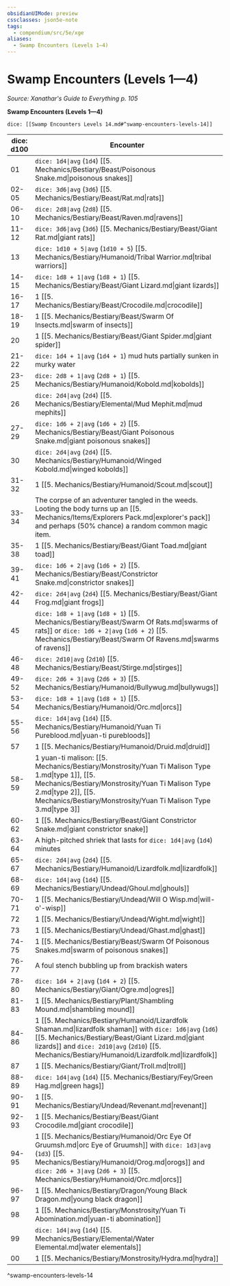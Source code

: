 ```yaml
---
obsidianUIMode: preview
cssclasses: json5e-note
tags:
  - compendium/src/5e/xge
aliases:
  - Swamp Encounters (Levels 1—4)
---
```

# Swamp Encounters (Levels 1—4)
*Source: Xanathar's Guide to Everything p. 105* 

**Swamp Encounters (Levels 1—4)**

`dice: [[Swamp Encounters Levels 14.md#^swamp-encounters-levels-14]]`

| dice: d100 | Encounter |
|------------|-----------|
| 01 | `dice: 1d4\|avg` (`1d4`) [[5. Mechanics/Bestiary/Beast/Poisonous Snake.md\|poisonous snakes]] |
| 02-05 | `dice: 3d6\|avg` (`3d6`) [[5. Mechanics/Bestiary/Beast/Rat.md\|rats]] |
| 06-10 | `dice: 2d8\|avg` (`2d8`) [[5. Mechanics/Bestiary/Beast/Raven.md\|ravens]] |
| 11-12 | `dice: 3d6\|avg` (`3d6`) [[5. Mechanics/Bestiary/Beast/Giant Rat.md\|giant rats]] |
| 13 | `dice: 1d10 + 5\|avg` (`1d10 + 5`) [[5. Mechanics/Bestiary/Humanoid/Tribal Warrior.md\|tribal warriors]] |
| 14-15 | `dice: 1d8 + 1\|avg` (`1d8 + 1`) [[5. Mechanics/Bestiary/Beast/Giant Lizard.md\|giant lizards]] |
| 16-17 | 1 [[5. Mechanics/Bestiary/Beast/Crocodile.md\|crocodile]] |
| 18-19 | 1 [[5. Mechanics/Bestiary/Beast/Swarm Of Insects.md\|swarm of insects]] |
| 20 | 1 [[5. Mechanics/Bestiary/Beast/Giant Spider.md\|giant spider]] |
| 21-22 | `dice: 1d4 + 1\|avg` (`1d4 + 1`) mud huts partially sunken in murky water |
| 23-25 | `dice: 2d8 + 1\|avg` (`2d8 + 1`) [[5. Mechanics/Bestiary/Humanoid/Kobold.md\|kobolds]] |
| 26 | `dice: 2d4\|avg` (`2d4`) [[5. Mechanics/Bestiary/Elemental/Mud Mephit.md\|mud mephits]] |
| 27-29 | `dice: 1d6 + 2\|avg` (`1d6 + 2`) [[5. Mechanics/Bestiary/Beast/Giant Poisonous Snake.md\|giant poisonous snakes]] |
| 30 | `dice: 2d4\|avg` (`2d4`) [[5. Mechanics/Bestiary/Humanoid/Winged Kobold.md\|winged kobolds]] |
| 31-32 | 1 [[5. Mechanics/Bestiary/Humanoid/Scout.md\|scout]] |
| 33-34 | The corpse of an adventurer tangled in the weeds. Looting the body turns up an [[5. Mechanics/Items/Explorers Pack.md\|explorer's pack]] and perhaps (50% chance) a random common magic item. |
| 35-38 | 1 [[5. Mechanics/Bestiary/Beast/Giant Toad.md\|giant toad]] |
| 39-41 | `dice: 1d6 + 2\|avg` (`1d6 + 2`) [[5. Mechanics/Bestiary/Beast/Constrictor Snake.md\|constrictor snakes]] |
| 42-44 | `dice: 2d4\|avg` (`2d4`) [[5. Mechanics/Bestiary/Beast/Giant Frog.md\|giant frogs]] |
| 45 | `dice: 1d8 + 1\|avg` (`1d8 + 1`) [[5. Mechanics/Bestiary/Beast/Swarm Of Rats.md\|swarms of rats]] or `dice: 1d6 + 2\|avg` (`1d6 + 2`) [[5. Mechanics/Bestiary/Beast/Swarm Of Ravens.md\|swarms of ravens]] |
| 46-48 | `dice: 2d10\|avg` (`2d10`) [[5. Mechanics/Bestiary/Beast/Stirge.md\|stirges]] |
| 49-52 | `dice: 2d6 + 3\|avg` (`2d6 + 3`) [[5. Mechanics/Bestiary/Humanoid/Bullywug.md\|bullywugs]] |
| 53-54 | `dice: 1d8 + 1\|avg` (`1d8 + 1`) [[5. Mechanics/Bestiary/Humanoid/Orc.md\|orcs]] |
| 55-56 | `dice: 1d4\|avg` (`1d4`) [[5. Mechanics/Bestiary/Humanoid/Yuan Ti Pureblood.md\|yuan-ti purebloods]] |
| 57 | 1 [[5. Mechanics/Bestiary/Humanoid/Druid.md\|druid]] |
| 58-59 | 1 yuan-ti malison: [[5. Mechanics/Bestiary/Monstrosity/Yuan Ti Malison Type 1.md\|type 1]], [[5. Mechanics/Bestiary/Monstrosity/Yuan Ti Malison Type 2.md\|type 2]], [[5. Mechanics/Bestiary/Monstrosity/Yuan Ti Malison Type 3.md\|type 3]] |
| 60-62 | 1 [[5. Mechanics/Bestiary/Beast/Giant Constrictor Snake.md\|giant constrictor snake]] |
| 63-64 | A high-pitched shriek that lasts for `dice: 1d4\|avg` (`1d4`) minutes |
| 65-67 | `dice: 2d4\|avg` (`2d4`) [[5. Mechanics/Bestiary/Humanoid/Lizardfolk.md\|lizardfolk]] |
| 68-69 | `dice: 1d4\|avg` (`1d4`) [[5. Mechanics/Bestiary/Undead/Ghoul.md\|ghouls]] |
| 70-71 | 1 [[5. Mechanics/Bestiary/Undead/Will O Wisp.md\|will-o'-wisp]] |
| 72 | 1 [[5. Mechanics/Bestiary/Undead/Wight.md\|wight]] |
| 73 | 1 [[5. Mechanics/Bestiary/Undead/Ghast.md\|ghast]] |
| 74-75 | 1 [[5. Mechanics/Bestiary/Beast/Swarm Of Poisonous Snakes.md\|swarm of poisonous snakes]] |
| 76-77 | A foul stench bubbling up from brackish waters |
| 78-80 | `dice: 1d4 + 2\|avg` (`1d4 + 2`) [[5. Mechanics/Bestiary/Giant/Ogre.md\|ogres]] |
| 81-83 | 1 [[5. Mechanics/Bestiary/Plant/Shambling Mound.md\|shambling mound]] |
| 84-86 | 1 [[5. Mechanics/Bestiary/Humanoid/Lizardfolk Shaman.md\|lizardfolk shaman]] with `dice: 1d6\|avg` (`1d6`) [[5. Mechanics/Bestiary/Beast/Giant Lizard.md\|giant lizards]] and `dice: 2d10\|avg` (`2d10`) [[5. Mechanics/Bestiary/Humanoid/Lizardfolk.md\|lizardfolk]] |
| 87 | 1 [[5. Mechanics/Bestiary/Giant/Troll.md\|troll]] |
| 88-89 | `dice: 1d4\|avg` (`1d4`) [[5. Mechanics/Bestiary/Fey/Green Hag.md\|green hags]] |
| 90-91 | 1 [[5. Mechanics/Bestiary/Undead/Revenant.md\|revenant]] |
| 92-93 | 1 [[5. Mechanics/Bestiary/Beast/Giant Crocodile.md\|giant crocodile]] |
| 94-95 | 1 [[5. Mechanics/Bestiary/Humanoid/Orc Eye Of Gruumsh.md\|orc Eye of Gruumsh]] with `dice: 1d3\|avg` (`1d3`) [[5. Mechanics/Bestiary/Humanoid/Orog.md\|orogs]] and `dice: 2d6 + 3\|avg` (`2d6 + 3`) [[5. Mechanics/Bestiary/Humanoid/Orc.md\|orcs]] |
| 96-97 | 1 [[5. Mechanics/Bestiary/Dragon/Young Black Dragon.md\|young black dragon]] |
| 98 | 1 [[5. Mechanics/Bestiary/Monstrosity/Yuan Ti Abomination.md\|yuan-ti abomination]] |
| 99 | `dice: 1d4\|avg` (`1d4`) [[5. Mechanics/Bestiary/Elemental/Water Elemental.md\|water elementals]] |
| 00 | 1 [[5. Mechanics/Bestiary/Monstrosity/Hydra.md\|hydra]] |
^swamp-encounters-levels-14
